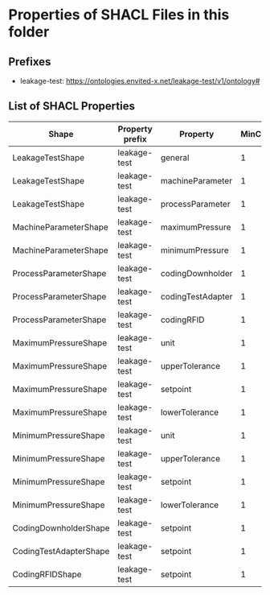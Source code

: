 # Properties of SHACL Files in this folder

## Prefixes

- leakage-test: <https://ontologies.envited-x.net/leakage-test/v1/ontology#>

## List of SHACL Properties

| Shape | Property prefix | Property | MinCount | MaxCount | Description | Datatype/NodeKind | Filename |
| --- | --- | --- | --- | --- | --- | --- | --- |
| LeakageTestShape | leakage-test | general | 1 | 1 |  |  | leakage-test_shacl.ttl |
| LeakageTestShape | leakage-test | machineParameter | 1 | 1 |  |  | leakage-test_shacl.ttl |
| LeakageTestShape | leakage-test | processParameter | 1 | 1 |  |  | leakage-test_shacl.ttl |
| MachineParameterShape | leakage-test | maximumPressure | 1 | 1 |  |  | leakage-test_shacl.ttl |
| MachineParameterShape | leakage-test | minimumPressure | 1 | 1 |  |  | leakage-test_shacl.ttl |
| ProcessParameterShape | leakage-test | codingDownholder | 1 | 1 |  |  | leakage-test_shacl.ttl |
| ProcessParameterShape | leakage-test | codingTestAdapter | 1 | 1 |  |  | leakage-test_shacl.ttl |
| ProcessParameterShape | leakage-test | codingRFID | 1 | 1 |  |  | leakage-test_shacl.ttl |
| MaximumPressureShape | leakage-test | unit | 1 | 1 |  | <http://www.w3.org/2001/XMLSchema#string> | leakage-test_shacl.ttl |
| MaximumPressureShape | leakage-test | upperTolerance | 1 | 1 |  | <http://www.w3.org/2001/XMLSchema#float> | leakage-test_shacl.ttl |
| MaximumPressureShape | leakage-test | setpoint | 1 | 1 |  | <http://www.w3.org/2001/XMLSchema#float> | leakage-test_shacl.ttl |
| MaximumPressureShape | leakage-test | lowerTolerance | 1 | 1 |  | <http://www.w3.org/2001/XMLSchema#float> | leakage-test_shacl.ttl |
| MinimumPressureShape | leakage-test | unit | 1 | 1 |  | <http://www.w3.org/2001/XMLSchema#string> | leakage-test_shacl.ttl |
| MinimumPressureShape | leakage-test | upperTolerance | 1 | 1 |  | <http://www.w3.org/2001/XMLSchema#float> | leakage-test_shacl.ttl |
| MinimumPressureShape | leakage-test | setpoint | 1 | 1 |  | <http://www.w3.org/2001/XMLSchema#float> | leakage-test_shacl.ttl |
| MinimumPressureShape | leakage-test | lowerTolerance | 1 | 1 |  | <http://www.w3.org/2001/XMLSchema#float> | leakage-test_shacl.ttl |
| CodingDownholderShape | leakage-test | setpoint | 1 | 1 |  | <http://www.w3.org/2001/XMLSchema#integer> | leakage-test_shacl.ttl |
| CodingTestAdapterShape | leakage-test | setpoint | 1 | 1 |  | <http://www.w3.org/2001/XMLSchema#integer> | leakage-test_shacl.ttl |
| CodingRFIDShape | leakage-test | setpoint | 1 | 1 |  | <http://www.w3.org/2001/XMLSchema#integer> | leakage-test_shacl.ttl |
